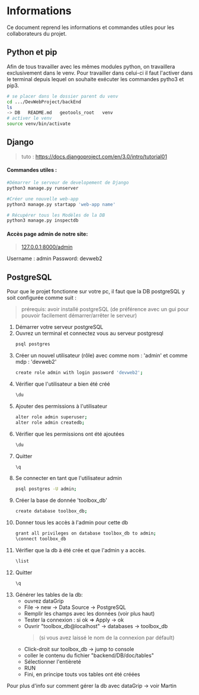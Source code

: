 # Informations

Ce document reprend les informations et commandes utiles pour les collaborateurs du projet.

## Python et pip 

Afin de tous travailler avec les mêmes modules python, on travaillera exclusivement dans le venv. Pour travailler dans celui-ci il faut l'activer dans le terminal depuis lequel on souhaite exécuter les commandes pytho3 et pip3. 
```bash
# se placer dans le dossier parent du venv 
cd .../DevWebProject/backEnd
ls
-> DB   README.md   geotools_root   venv
# activer le venv 
source venv/bin/activate
```

## Django
> tuto : https://docs.djangoproject.com/en/3.0/intro/tutorial01

#### Commandes utiles :
```bash 
#Démarrer le serveur de developement de Django 
python3 manage.py runserver

#Créer une nouvelle web-app 
python3 manage.py startapp 'web-app name' 

# Récupérer tous les Modèles de la DB
python3 manage.py inspectdb  
```

#### Accès page admin de notre site:
> [127.0.0.1:8000/admin](http://127.0.0.1:8000/admin)

Username : admin
Password: devweb2


## PostgreSQL
Pour que le projet fonctionne sur votre pc, il faut que la DB postgreSQL y soit configurée comme suit :
> prérequis: avoir installé postgreSQL (de préférence avec un gui pour pouvoir facilement démarrer/arrêter le serveur)

1. Démarrer votre serveur postgreSQL 
2. Ouvrez un terminal et connectez vous au serveur postgresql
   ```bash
   psql postgres 
   ```
3. Créer un nouvel utilisateur (rôle) avec comme nom : 'admin' et comme mdp : 'devweb2'
   ```bash
   create role admin with login password 'devweb2'; 
   ```
4. Vérifier que l'utilisateur a bien été créé 
   ```bash
   \du 
   ```
5. Ajouter des permissions à l'utilisateur
   ```bash 
   alter role admin superuser;
   alter role admin createdb;
   ```
6. Vérifier que les permissions ont été ajoutées 
   ```bash
   \du
   ```
7. Quitter 
   ```bash
   \q
   ```
8. Se connecter en tant que l'utilisateur admin 
   ```bash
   psql postgres -U admin;
   ```
9. Créer la base de donnée 'toolbox_db'
   ```bash
   create database toolbox_db;
   ```
10. Donner tous les accès à l'admin pour cette db
    ```bash
    grant all privileges on database toolbox_db to admin;
    \connect toolbox_db
    ```
11. Vérifier que la db à été crée et que l'admin y a accès.
    ```bash
    \list
    ```
12. Quitter
    ```bash
    \q
    ```
13. Générer les tables de la db:
    * ouvrez dataGrip
    * File -> new -> Data Source -> PostgreSQL
    * Remplir les champs avec les données (voir plus haut)
    * Tester la connexion : si ok => Apply -> ok 
    * Ouvrir "toolbox_db@localhost" -> databases -> toolbox_db
      >(si vous avez laissé le nom de la connexion par défault)
    * Click-droit sur toolbox_db -> jump to console
    * coller le contenu du fichier "backend/DB/doc/tables"
    * Sélectionner l'entièreté 
    * RUN
    * Fini, en principe touts vos tables ont été créées  
  
   Pour plus d'info sur comment gérer la db avec dataGrip -> voir Martin



